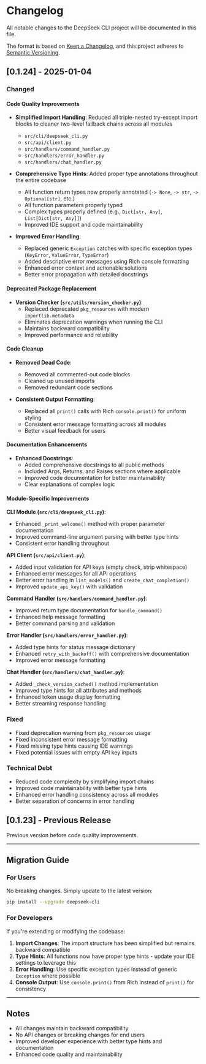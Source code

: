# Changelog

All notable changes to the DeepSeek CLI project will be documented in this file.

The format is based on [Keep a Changelog](https://keepachangelog.com/en/1.0.0/),
and this project adheres to [Semantic Versioning](https://semver.org/spec/v2.0.0.html).

## [0.1.24] - 2025-01-04

### Changed

#### Code Quality Improvements

- **Simplified Import Handling**: Reduced all triple-nested try-except import blocks to cleaner two-level fallback chains across all modules
  - `src/cli/deepseek_cli.py`
  - `src/api/client.py`
  - `src/handlers/command_handler.py`
  - `src/handlers/error_handler.py`
  - `src/handlers/chat_handler.py`

- **Comprehensive Type Hints**: Added proper type annotations throughout the entire codebase
  - All function return types now properly annotated (`-> None`, `-> str`, `-> Optional[str]`, etc.)
  - All function parameters properly typed
  - Complex types properly defined (e.g., `Dict[str, Any]`, `List[Dict[str, Any]]`)
  - Improved IDE support and code maintainability

- **Improved Error Handling**:
  - Replaced generic `Exception` catches with specific exception types (`KeyError`, `ValueError`, `TypeError`)
  - Added descriptive error messages using Rich console formatting
  - Enhanced error context and actionable solutions
  - Better error propagation with detailed docstrings

#### Deprecated Package Replacement

- **Version Checker (`src/utils/version_checker.py`)**:
  - Replaced deprecated `pkg_resources` with modern `importlib.metadata`
  - Eliminates deprecation warnings when running the CLI
  - Maintains backward compatibility
  - Improved performance and reliability

#### Code Cleanup

- **Removed Dead Code**:
  - Removed all commented-out code blocks
  - Cleaned up unused imports
  - Removed redundant code sections

- **Consistent Output Formatting**:
  - Replaced all `print()` calls with Rich `console.print()` for uniform styling
  - Consistent error message formatting across all modules
  - Better visual feedback for users

#### Documentation Enhancements

- **Enhanced Docstrings**:
  - Added comprehensive docstrings to all public methods
  - Included Args, Returns, and Raises sections where applicable
  - Improved code documentation for better maintainability
  - Clear explanations of complex logic

#### Module-Specific Improvements

**CLI Module (`src/cli/deepseek_cli.py`)**:
- Enhanced `_print_welcome()` method with proper parameter documentation
- Improved command-line argument parsing with better type hints
- Consistent error handling throughout

**API Client (`src/api/client.py`)**:
- Added input validation for API keys (empty check, strip whitespace)
- Enhanced error messages for all API operations
- Better error handling in `list_models()` and `create_chat_completion()`
- Improved `update_api_key()` with validation

**Command Handler (`src/handlers/command_handler.py`)**:
- Improved return type documentation for `handle_command()`
- Enhanced help message formatting
- Better command parsing and validation

**Error Handler (`src/handlers/error_handler.py`)**:
- Added type hints for status message dictionary
- Enhanced `retry_with_backoff()` with comprehensive documentation
- Improved error message formatting

**Chat Handler (`src/handlers/chat_handler.py`)**:
- Added `_check_version_cached()` method implementation
- Improved type hints for all attributes and methods
- Enhanced token usage display formatting
- Better streaming response handling

### Fixed

- Fixed deprecation warning from `pkg_resources` usage
- Fixed inconsistent error message formatting
- Fixed missing type hints causing IDE warnings
- Fixed potential issues with empty API key inputs

### Technical Debt

- Reduced code complexity by simplifying import chains
- Improved code maintainability with better type hints
- Enhanced error handling consistency across all modules
- Better separation of concerns in error handling

## [0.1.23] - Previous Release

Previous version before code quality improvements.

---

## Migration Guide

### For Users

No breaking changes. Simply update to the latest version:

```bash
pip install --upgrade deepseek-cli
```

### For Developers

If you're extending or modifying the codebase:

1. **Import Changes**: The import structure has been simplified but remains backward compatible
2. **Type Hints**: All functions now have proper type hints - update your IDE settings to leverage this
3. **Error Handling**: Use specific exception types instead of generic `Exception` where possible
4. **Console Output**: Use `console.print()` from Rich instead of `print()` for consistency

---

## Notes

- All changes maintain backward compatibility
- No API changes or breaking changes for end users
- Improved developer experience with better type hints and documentation
- Enhanced code quality and maintainability